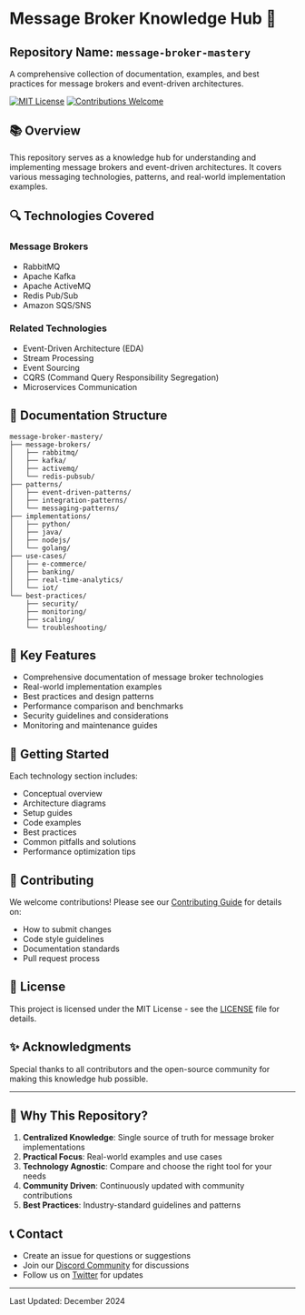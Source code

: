 # Message Broker Knowledge Hub 🚀

## Repository Name: `message-broker-mastery`

A comprehensive collection of documentation, examples, and best practices for message brokers and event-driven architectures.

[![MIT License](https://img.shields.io/badge/License-MIT-green.svg)](https://choosealicense.com/licenses/mit/)
[![Contributions Welcome](https://img.shields.io/badge/contributions-welcome-brightgreen.svg?style=flat)](CONTRIBUTING.md)

## 📚 Overview

This repository serves as a knowledge hub for understanding and implementing message brokers and event-driven architectures. It covers various messaging technologies, patterns, and real-world implementation examples.

## 🔍 Technologies Covered

### Message Brokers
- RabbitMQ
- Apache Kafka
- Apache ActiveMQ
- Redis Pub/Sub
- Amazon SQS/SNS

### Related Technologies
- Event-Driven Architecture (EDA)
- Stream Processing
- Event Sourcing
- CQRS (Command Query Responsibility Segregation)
- Microservices Communication

## 📖 Documentation Structure

```
message-broker-mastery/
├── message-brokers/
│   ├── rabbitmq/
│   ├── kafka/
│   ├── activemq/
│   └── redis-pubsub/
├── patterns/
│   ├── event-driven-patterns/
│   ├── integration-patterns/
│   └── messaging-patterns/
├── implementations/
│   ├── python/
│   ├── java/
│   ├── nodejs/
│   └── golang/
├── use-cases/
│   ├── e-commerce/
│   ├── banking/
│   ├── real-time-analytics/
│   └── iot/
└── best-practices/
    ├── security/
    ├── monitoring/
    ├── scaling/
    └── troubleshooting/
```

## 🎯 Key Features

- Comprehensive documentation of message broker technologies
- Real-world implementation examples
- Best practices and design patterns
- Performance comparison and benchmarks
- Security guidelines and considerations
- Monitoring and maintenance guides

## 🚀 Getting Started

Each technology section includes:
- Conceptual overview
- Architecture diagrams
- Setup guides
- Code examples
- Best practices
- Common pitfalls and solutions
- Performance optimization tips

## 🤝 Contributing

We welcome contributions! Please see our [Contributing Guide](CONTRIBUTING.md) for details on:
- How to submit changes
- Code style guidelines
- Documentation standards
- Pull request process

## 📄 License

This project is licensed under the MIT License - see the [LICENSE](LICENSE) file for details.

## ✨ Acknowledgments

Special thanks to all contributors and the open-source community for making this knowledge hub possible.

---

## 🌟 Why This Repository?

1. **Centralized Knowledge**: Single source of truth for message broker implementations
2. **Practical Focus**: Real-world examples and use cases
3. **Technology Agnostic**: Compare and choose the right tool for your needs
4. **Community Driven**: Continuously updated with community contributions
5. **Best Practices**: Industry-standard guidelines and patterns

## 📞 Contact

- Create an issue for questions or suggestions
- Join our [Discord Community](discord-link) for discussions
- Follow us on [Twitter](twitter-link) for updates

---
Last Updated: December 2024
